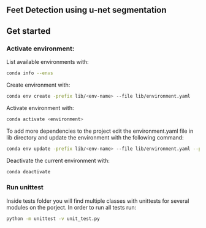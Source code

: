 ## Feet Detection using u-net segmentation

## Get started
### Activate environment:

List available environments with:
```bash
conda info --envs
```

Create environment with:
```bash
conda env create -prefix lib/<env-name> --file lib/environment.yaml
```

Activate environment with:
```bash
conda activate <environment>
```

To add more dependencies to the project edit the environment.yaml file in lib directory and update the environment with the following command:
```bash
conda env update -prefix lib/<env-name> --file lib/environment.yaml --prune
```

Deactivate the current environment with:
```bash
conda deactivate
```

### Run unittest

Inside tests folder you will find multiple classes with unittests for several modules on the porject. In order to run all tests run:
```bash
python -m unittest -v unit_test.py
``` 
